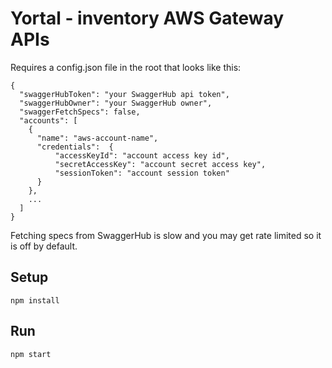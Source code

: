 # Yortal - inventory AWS Gateway APIs
Requires a config.json file in the root that looks like this:
```
{
  "swaggerHubToken": "your SwaggerHub api token",
  "swaggerHubOwner": "your SwaggerHub owner",
  "swaggerFetchSpecs": false,
  "accounts": [
    {
      "name": "aws-account-name",
      "credentials":  {
          "accessKeyId": "account access key id",
          "secretAccessKey": "account secret access key",
          "sessionToken": "account session token"
      }
    },
    ...
  ]
}
```

Fetching specs from SwaggerHub is slow and you may get rate limited so it is off by default.

## Setup

```
npm install
```

## Run

```
npm start
```